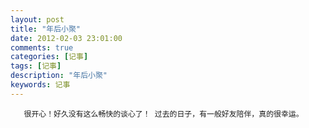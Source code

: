 ```yaml
---
layout: post
title: "年后小聚"
date: 2012-02-03 23:01:00 
comments: true
categories: [记事]
tags: [记事]
description: "年后小聚"
keywords: 记事
---
```


       很开心！好久没有这么畅快的谈心了！ 过去的日子，有一般好友陪伴，真的很幸运。
